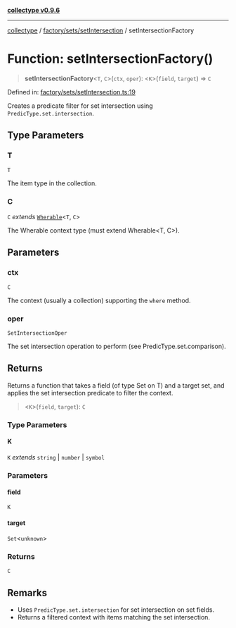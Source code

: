 [**collectype v0.9.6**](../../../../README.md)

***

[collectype](../../../../modules.md) / [factory/sets/setIntersection](../README.md) / setIntersectionFactory

# Function: setIntersectionFactory()

> **setIntersectionFactory**\<`T`, `C`\>(`ctx`, `oper`): \<`K`\>(`field`, `target`) => `C`

Defined in: [factory/sets/setIntersection.ts:19](https://github.com/maduhaime/collectype/blob/ba52424b164c706fb5e7ecc5581685b53a2ac88d/src/factory/sets/setIntersection.ts#L19)

Creates a predicate filter for set intersection using `PredicType.set.intersection`.

## Type Parameters

### T

`T`

The item type in the collection.

### C

`C` *extends* [`Wherable`](../../../../types/utility/type-aliases/Wherable.md)\<`T`, `C`\>

The Wherable context type (must extend Wherable<T, C>).

## Parameters

### ctx

`C`

The context (usually a collection) supporting the `where` method.

### oper

`SetIntersectionOper`

The set intersection operation to perform (see PredicType.set.comparison).

## Returns

Returns a function that takes a field (of type Set on T) and a target set, and applies the set intersection predicate to filter the context.

> \<`K`\>(`field`, `target`): `C`

### Type Parameters

#### K

`K` *extends* `string` \| `number` \| `symbol`

### Parameters

#### field

`K`

#### target

`Set`\<`unknown`\>

### Returns

`C`

## Remarks

- Uses `PredicType.set.intersection` for set intersection on set fields.
- Returns a filtered context with items matching the set intersection.
